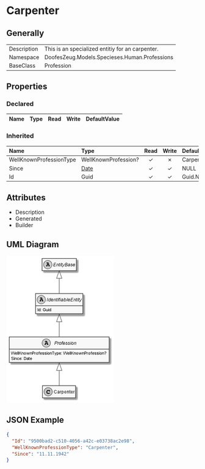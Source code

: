 ﻿# Carpenter

## Generally

|||
|:-|:-|
|Description|This is an specialized entitiy for an carpenter.|
|Namespace|DoofesZeug.Models.Specieses.Human.Professions|
|BaseClass|Profession|

## Properties

### Declared

|Name|Type|Read|Write|DefaultValue|
|:---|:---|:--:|:---:|:-----------|

### Inherited

|Name|Type|Read|Write|DefaultValue|
|:---|:---|:--:|:---:|:-----------|
|WellKnownProfessionType|WellKnownProfession?|&#x2713;|&#x2717;|Carpenter|
|Since|[Date](../../Models/DoofesZeug.Models.DateAndTime/Date.md)|&#x2713;|&#x2713;|NULL|
|Id|Guid|&#x2713;|&#x2713;|Guid.NewGuid()|

## Attributes

- Description
- Generated
- Builder

## UML Diagram

![Carpenter.png](./Carpenter.png "Carpenter")

## JSON Example

```json
{
  "Id": "9500bad2-c510-4056-a42c-e03738ac2e98",
  "WellKnownProfessionType": "Carpenter",
  "Since": "11.11.1942"
}
```

